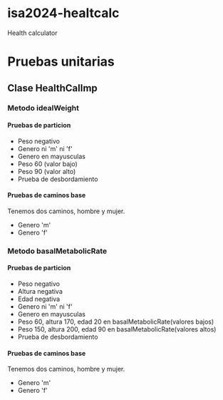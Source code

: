 # isa2024-healtcalc
Health calculator

# Pruebas unitarias
## Clase HealthCalImp

### Metodo idealWeight

#### Pruebas de particion 
- Peso negativo
- Genero ni 'm' ni 'f'
- Genero en mayusculas
- Peso 60 (valor bajo)
- Peso 90 (valor alto)
- Prueba de desbordamiento 
#### Pruebas de caminos base
Tenemos dos caminos, hombre y mujer.
- Genero 'm'
- Genero 'f'

### Metodo basalMetabolicRate

#### Pruebas de particion
- Peso negativo
- Altura negativa
- Edad negativa
- Genero ni 'm' ni 'f'
- Genero en mayusculas
- Peso 60, altura 170, edad 20 en basalMetabolicRate(valores bajos)
- Peso 150, altura 200, edad 90 en basalMetabolicRate(valores altos)
- Prueba de desbordamiento
#### Pruebas de caminos base
Tenemos dos caminos, hombre y mujer.
- Genero 'm'
- Genero 'f'